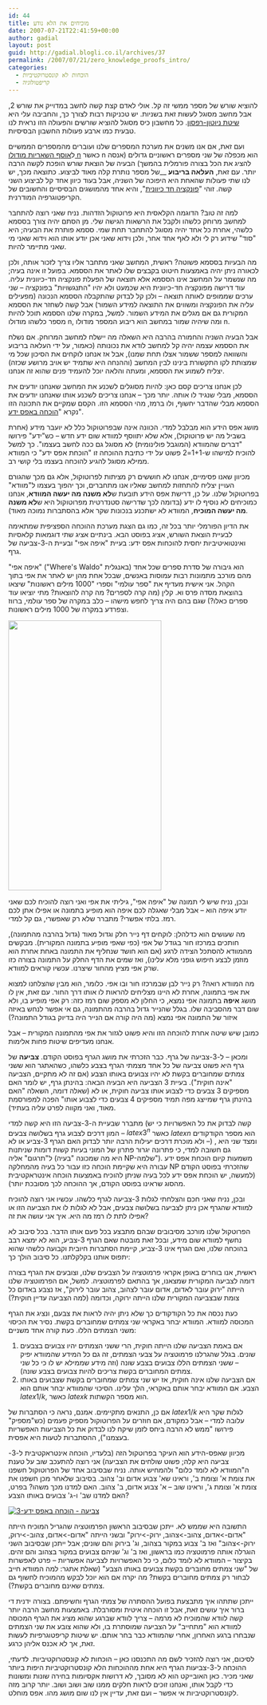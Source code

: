 ```yaml
---
id: 44
title: מוכיחים את הלא נודע
date: 2007-07-21T22:41:59+00:00
author: gadial
layout: post
guid: http://gadial.blogli.co.il/archives/37
permalink: /2007/07/21/zero_knowledge_proofs_intro/
categories:
  - הוכחות לא קונסטרוקטיביות
  - קריפטולוגיה
---
```

להוציא שורש של מספר ממשי זה קל. אולי לאדם קצת קשה לחשב במדוייק את שורש 2, אבל מחשב מסוגל לעשות זאת בשניות. יש טכניקות רבות לצורך כך, והחביבה עלי היא [שיטת ניוטון-רפסון](http://he.wikipedia.org/wiki/%D7%A9%D7%99%D7%98%D7%AA_%D7%A0%D7%99%D7%95%D7%98%D7%95%D7%9F-%D7%A8%D7%A4%D7%A1%D7%95%D7%9F). כל מחשבון כיס מסוגל להוציא שורשים והפעולה הזו נראית לנו טבעית כמו ארבע פעולות החשבון הבסיסיות.

ועם זאת, אם אנו משנים את מערכת המספרים שלנו ועוברים מהמספרים הממשיים ל[אוסף השאריות מודולו n](http://he.wikipedia.org/wiki/%D7%97%D7%91%D7%95%D7%A8%D7%AA_%D7%90%D7%95%D7%99%D7%9C%D7%A8) כאשר n הוא מכפלה של שני מספרים ראשוניים גדולים (אנסה להציג את הכל בצורה פורמלית בהמשך) הבעיה של הוצאת שורש הופכת לקשה הרבה יותר. עם זאת, **העלאה בריבוע** __של מספר נותרת קלה מאוד לביצוע. כתוצאה מכך, יש לנו שתי פעולות שהאחת היא היפוכה של השניה, אבל בעוד כיוון אחד קל לביצוע השני קשה. זוהי "[פונקציה חד כיוונית](http://he.wikipedia.org/wiki/%D7%A4%D7%95%D7%A0%D7%A7%D7%A6%D7%99%D7%94_%D7%97%D7%93_%D7%9B%D7%99%D7%95%D7%95%D7%A0%D7%99%D7%AA)", והיא אחד מהמושגים הבסיסיים והחשובים של הקריפטוגרפיה המודרנית.

למה זה טוב? הדוגמה הקלאסית היא פרוטוקול הזדהות. נניח שאני רוצה להתחבר למחשב מרוחק כלשהו ולקבל את הרשאות הגישה שלי. מן הסתם יהיה צורך בססמא כלשהי, אחרת כל אחד יהיה מסוגל להתחבר תחת שמי. ססמא פותרת את הבעיה; היא "סוד" שידוע רק לי ולא לאף אחד אחר, ולכן וידוא שאני אכן יודע אותו הוא וידוא שאני מי שאני מתיימר להיות.

מה הבעיות בססמא פשוטה? ראשית, המחשב שאני מתחבר אליו צריך לזכור אותה, ולכן לכאורה ניתן יהיה באמצעות חיטוט בקבצים שלו לאתר את הססמא. בפועל זו אינה בעיה; מה שנשמר על המחשב אינו הססמא אלא תוצאה של הפעלת פונקציה חד-כיוונית עליה. עוד דרישה מפונקציה חד-כיוונית היא שכמעט ולא יהיו "התנגשויות" בפונקציה &#8211; שני ערכים שממופים לאותה תוצאה &#8211; ולכן קל לבדוק שהתקבלה הססמא הנכונה (מפעילים עליה את הפונקציה ומשווים את התוצאה למידע השמור) אבל קשה לשחזר את הססמא המקורית גם אם מגלים את המידע השמור. למשל, במקרה שלנו הססמא תוכל להיות מספר כלשהו מודולו n, ומה שיהיה שמור במחשב הוא ריבוע המספר מודולו n.

אבל הבעיה השניה והחמורה בהרבה היא השאלה מה יישלח למחשב המרוחק. אם נשלח את הססמא עצמה יהיה קל למחשב לודא את נכונותה (כאמור, על ידי העלאה בריבוע והשוואה למספר ששמור אצלו תחת שמנו), אבל אז אנחנו לוקחים את הסיכון שכל מי שמצותת לקו התקשורת בינינו לבין המחשב (וההנחה היא שתמיד יש אויב מרושע שכזה) יצליח לשמוע את הססמא, ומעתה והלאה יוכל להעמיד פנים שהוא זה אנחנו.

לכן אנחנו צריכים קסם כאן: להיות מסוגלים לשכנע את המחשב שאנחנו יודעים את הססמא, מבלי שנגיד לו אותה. יותר מכך &#8211; אנחנו צריכים לשכנע אותו שאנחנו יודעים את הססמא מבלי שהדבר יחשוף, ולו ברמז, מהי הססמא הזו. הקסם שמקיים את התכונה הזו נקרא "[הוכחה באפס ידע](http://he.wikipedia.org/wiki/%D7%94%D7%95%D7%9B%D7%97%D7%94_%D7%91%D7%90%D7%A4%D7%A1_%D7%99%D7%93%D7%A2)".

מושג אפס הידע הוא מבלבל למדי. הכוונה אינה שבפרוטוקול כלל לא יועבר מידע (אחרת בשביל מה יש פרוטוקול), אלא שלא יתווסף למוודא שום ידע חדש &#8211; כש"ידע" פירושו "דברים שהמוודא (המוגבל פולינומית) לא מסוגל גם ככה לחשב בעצמו". כך למשל להוכיח למישהו ש-1+1=2 פשוט על ידי כתיבת ההוכחה זו "הוכחת אפס ידע" כי המוודא ממילא מסוגל להגיע להוכחה בעצמו בלי קושי רב.

מכיוון שאנו פסימיים, אנחנו לא חוששים רק מציתות לפרוטוקול, אלא גם מכך שהגורם העויין יצליח להתחזות למחשב שאליו אנו מתחברים, וכך יהפוך בעצמו ל"מוודא" בפרוטוקול שלנו. על כן, דרישת אפס הידע תובעת ש**לא משנה מה יעשה המוודא**, אנחנו כמוכיחים לא נוסיף לו ידע (בדומה לכך שדרישה סטנדרטית מפרוטוקול היא ש**לא משנה מה יעשה המוכיח**, המוודא לא ישתכנע בנכונות שקר אלא בהסתברות נמוכה מאוד).

את הדיון הפורמלי יותר בכל זה, כמו גם הצגת מערכת ההוכחה הספציפית שמתאימה לבעיית הוצאת השורש, אציג בפוסט הבא. בינתיים אציג שתי דוגמאות קלאסיות ואינטואיטיביות יחסית להוכחות אפס ידע: בעיית "איפה אפי" ובעיית ה-3-צביעה של גרף.

"איפה אפי" ("Where's Waldo" באנגלית) הוא גיבורה של סדרת ספרים שכל אחד מהם מורכב מתמונות רבות עמוסות באנשים, שבכל אחת מהן יש לאתר את אפי בתוך הקהל. אני אישית מעדיף את "ספר עולמי" וספרי "1000 מילים ראשונות" שיצאו בהוצאת מסדה פרס וא. קלין (מה קרה לספרים? מה קרה להוצאות? מתי יוציאו עוד ספרים כאלו?) שגם בהם היה צריך לחפש מישהו &#8211; כלב במקרה של ספר עולמי, ברווז וצפרדע במקרה של 1000 מילים ראשונות.

[<img class="alignnone size-full wp-image-2283" title="0906200977958waldo" src="http://www.gadial.net/wp-content/uploads/2007/07/0906200977958waldo.jpeg" alt="" width="307" height="541" />](http://www.gadial.net/wp-content/uploads/2007/07/0906200977958waldo.jpeg)

ובכן, נניח שיש לי תמונה של "איפה אפי", גיליתי את אפי ואני רוצה להוכיח לכם שאני יודע איפה הוא &#8211; אבל מבלי שאגלה לכם איפה הוא מופיע בתמונה או אפילו אתן לכם רמז. בלתי אפשרי? מתברר שלא רק שאפשרי, גם קל למדי.

מה שעושים הוא כדלהלן: לוקחים דף נייר חלק וגדול מאוד (גדול בהרבה מהתמונה), חותכים במרכזו חור בגודל של אפי (כפי שאפי מופיע בתמונה המקורית). מבקשים מהמוודא להסתכל הצידה לרגע (אם הוא חושד שנחליף את התמונה באחת אחרת הוא מוזמן לבצע חיפוש גופני מלא עלינו), ואז שמים את הדף החלק על התמונה בצורה כזו שרק אפי מציץ מהחור שיצרנו. עכשיו קוראים למוודא.

מה המוודא רואה? רק נייר לבן שבמרכזו חור ובו אפי. כלומר, הוא מבין שהצלחנו למצוא את אפי בתמונה, אחרת לא היינו מצליחים להראות לו אותו דרך החור. עם זאת, אין לו מושג **איפה** בתמונה אפי נמצא, כי החלון לא מספק שום רמז כזה: רק אפי מופיע בו, ולא שום דבר מהסביבה שלו. בגלל שהנייר גדול בהרבה מהתמונה, גם אי אפשר לנחש באיזה איזור של התמונה אפי נמצא (מה היה קורה אם הנייר היה בדיוק בגודל התמונה?)

כמובן שיש שיטה אחרת להוכחה הזו והיא פשוט לגזור את אפי מהתמונה המקורית &#8211; אבל אנחנו מעדיפים שיטות פחות אלימות.

ומכאן &#8211; ל-3-צביעה של גרף. כבר הזכרתי את מושג הגרף בפוסט הקודם. **צביעה** של גרף היא פשוט צביעה של כל אחד מצמתי הגרף בצבע כלשהו, כשהאתגר הוא ששני צמתים שמחוברים בקשת לא יהיו צבועים באותו הצבע (אם זה לא מתקיים, הצביעה "אינה חוקית"). בעיית 3 הצביעה היא הבעיה הבאה: בהינתן גרף, יש לומר האם מספיקים 3 צבעים כדי לצבוע אותו צביעה חוקית, או לא (שאלה דומה, השאלה "האם בהינתן גרף שמייצג מפה תמיד מספיקים 4 צבעים כדי לצבוע אותו" הפכה למפורסמת מאוד, ואני מקווה לפרט עליה בעתיד).

מתברר שבעיית ה-3-צביעה הזו היא קשה למדי (קשה לבדוק את כל האפשרויות כי יש המון דרכים לצבוע גרף בשלושה צבעים &#8211; $latex 3^n$ כאשר $latex n$ הוא מספר הקודקודים &#8211; ולא מוכרת דרכים יעילות הרבה יותר לבדוק האם הגרף 3-צביע או לא) , ומצד שני היא גם חשובה למדי, כי פתרונה יגרור פתרון של המוני בעיות קשות דומות שניתנות ל"תרגום" אליה (היא מה שמכונה "בעיה NP-שלמה"). משמעות קיום הוכחת אפס ידע עבורה היא שקיימת הוכחה כזו עבור כל בעיה מהמחלקה NP שהזכרתי בפוסט הקודם (למעשה, יש הוכחת אפס ידע לכל בעיה שניתן להוכיח באמצעות הוכחה אינטראקטיבית מהסוג שראינו בפוסט הקודם, אך ההוכחה לכך מסובכת יותר).

ובכן, נניח שאני חכם והצלחתי לגלות 3-צביעה לגרף כלשהו. עכשיו אני רוצה להוכיח למוודא שהגרף אכן ניתן לצביעה בשלושה צבעים, אבל לא לגלות לו את הצביעה הזו או אפילו לתת לו רמז מה היא. איך אני עושה את זה?

הפרוטקול שלנו מורכב מסיבובים שבהם מתבצע בכל פעם אותו הדבר. בכל סיבוב לא נחשף למוודא שום מידע, ובכל זאת מובטח שאם הגרף 3-צביע, הוא לא ימצא רבב בהוכחה שלנו, ואם הגרף אינו 3-צביע, קיימת הסתברות חיובית וקבועה כלשהי שהוא יתפוס אותנו בקלקלתנו. כל סיבוב הולך כך:

ראשית, אנו בוחרים באופן אקראי פרמוטציה על הצבעים שלנו, וצובעים את הגרף בצורה דומה לצביעה המקורית שמצאנו, אך בהתאם לפרמוטציה. למשל, אם הפרמוטציה שלנו הייתה "ירוק עובר לאדום, אדום עובר לצהוב, צהוב עובר לירוק", אז נצבע באדום כל צומת שבצביעה המקורית שלנו הייתה ירוקה, וכדומה (למה הצביעה עדיין חוקית?)

כעת נכסה את כל הקודקודים כך שלא ניתן יהיה לראות את צבעם, ונציג את הגרף המכוסה למוודא. המוודא יבחר באקראי שני צמתים שמחוברים בקשת. נסיר את הכיסוי משני הצמתים הללו. כעת קורה אחד משניים:

  1. אם באמת הצביעה שלנו הייתה חוקית, הרי ששני הצמתים יהיו צבועים בצבעים שונים. בגלל שהגרלנו פרמוטציה על צבעי הצמתים, זה גם כל המידע שהמוודא יפיק &#8211; ששני הצמתים הללו צבועים בצבע שונה (וזה מידע שממילא יש לו כי כל שני צמתים המחוברים בקשת צריכים להיות צבועים בצבע שונה).
  2. אם הצביעה שלנו אינה חוקית, אז יש שני צמתים שמחוברים בקשת שצבועים באותו הצבע. אם המוודא יבחר אותם באקראי, הלך עלינו. הסיכוי שהמוודא יבחר אותם הוא $latex 1/k$, כאשר $latex k$ הוא מספר הקשתות.

אם כן, התנאים מתקיימים. אמנם, נראה כי הסתברות של $latex 1/k$ לגלות שקר היא עלובה למדי &#8211; אבל כמקודם, אם חוזרים על הפרוטוקול מספיק פעמים (כש"מספיק" פירושו "ממש לא הרבה ביחס לזמן שיקח לנו לבדוק את כל הצביעות האפשריות בעצמנו"), ההסתברות לטעות היא אפסית.

מכיוון שאפס-הידע הוא העיקר בפרוטקול הזה (בלעדיו, הוכחה אינטראקטיבית ל-3-צביעה היא קלה; פשוט שולחים את הצביעה) אני רוצה להתעכב שוב על טענת ה"המוודא לא לומד כלום" ולהמחיש אותה. נניח שבסיבוב אחד של הפרוטוקול חשפנו את צומת א' וצומת ב', וראינו שא' צבוע אדום וב' צהוב. בסיבוב שלאחר מכן חשפנו את צומת א' וצומת ג', וראינו שוב &#8211; א' צבוע אדום, ב' צהוב. האם למדנו מכך משהו? בפרט, האם למדנו שב' ו-ג' צבועים באותו הצבע?

[![3-צביעה - הוכחה באפס ידע](http://www.gadial.net/wp-content/uploads/2007/07/3colzkp.png)](http://www.gadial.net/wp-content/uploads/2007/07/3colzkp.png "3-צביעה - הוכחה באפס ידע")

התשובה היא שממש לא. ייתכן שבסיבוב הראשון הפרמוטציה שהגריל המוכיח הייתה "אדום->אדום, צהוב->צהוב, ירוק->ירוק" ובשני הייתה "אדום->אדום, צהוב->ירוק, ירוק->צהוב" ואז ב' צבוע במקור בצהוב, וג' בירוק והם שונים; אבל ייתכן שבסיבוב השני הוגרלה אותה פרמוטציה כמו בראשון, ואז ב' וג' שניהם צבועים במקור בצהוב והם זהים. בקיצור &#8211; המוודא לא לומד כלום, כי כל האפשרויות לצביעה אפשריות &#8211; פרט לאפשרות של "שני צמתים מחוברים בקשת צבועים באותו הצבע" (שאלת אתגר: למה המוודא חייב לבחור רק צמתים מחוברים בקשת? מה יקרה אם הוא יוכל לבקש מהמוכיח לחשוף גם צמתים שאינם מחוברים בקשת?).

ייתכן שתתהו איך מתבצעת בפועל ההסתרה של צמתי הגרף וחשיפתם. בצורה ידנית די ברור איך עושים זאת, אבל זו הוכחה איטית ומסורבלת. באמצעות מחשב הרבה יותר קשה לוודא שהמוכיח לא מרמה &#8211; צריך לוודא שברגע שהוא מציג את הגרף המכוסה למוודא הוא "מתחייב" על הצביעה שמוסתרת בו, ולא שהוא צובע את שני הצמתים שנבחרו ברגע האחרון, אחרי שהמוודא כבר בחר אותם. יש שיטות קריפטוגרפיות לעשות זאת, אך לא אכנס אליהן כרגע.

לסיכום, אני רוצה להזכיר לשם מה התכנסנו כאן &#8211; הוכחות לא קונסטרוקטיביות. לדעתי, ההוכחה ל-3-צביעות הגרף היא אחת מההוכחות הלא קונסטרוקטיביות היפות ביותר שאני מכיר. כאן האובייקט הוא לא מסובך, לא דרושות אקסיומות בחירה שונות ומשונות כדי לקבל אותו, ואנחנו זוכים לראות חלקים ממנו שוב ושוב ושוב. יותר קרוב מזה לקונסטרוקטיביות אי אפשר &#8211; ועם זאת, עדיין אין לנו שום מושג מהו. אפס מוחלט.